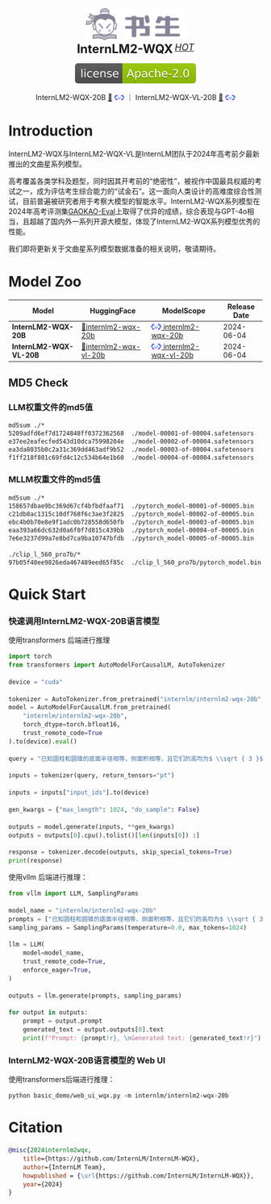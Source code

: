 <div align="center">

<img src="https://raw.githubusercontent.com/InternLM/InternLM/main/assets/logo.svg" width="200"/>
  <div> </div>
  <div align="center">
    <b><font size="5">InternLM2-WQX</font></b>
    <sup>
      <a href="https://internlm.intern-ai.org.cn/">
        <i><font size="4">HOT</font></i>
      </a>
    </sup>
    <div> </div>
  </div>

[![license](https://raw.githubusercontent.com/InternLM/InternLM/main/assets/license.svg)](./LICENSE)



InternLM2-WQX-20B <a href="https://huggingface.co/internlm/internlm2-wqx-20b">🤗</a> <a href="https://modelscope.cn/models/Shanghai_AI_Laboratory/internlm2-wqx-20b/summary"><img src="./assets/modelscope_logo.png" width="20px"></a> ｜ InternLM2-WQX-VL-20B <a href="https://huggingface.co/internlm/internlm2-wqx-vl-20b">🤗</a> <a href="https://modelscope.cn/models/Shanghai_AI_Laboratory/internlm2-wqx-vl-20b/summary"><img src="./assets/modelscope_logo.png" width="20px"></a>
</div>

# Introduction

InternLM2-WQX与InternLM2-WQX-VL是InternLM团队于2024年高考前夕最新推出的文曲星系列模型。

高考覆盖各类学科及题型，同时因其开考前的“绝密性”，被视作中国最具权威的考试之一，成为评估考生综合能力的“试金石”。这一面向人类设计的高难度综合性测试，目前普遍被研究者用于考察大模型的智能水平。InternLM2-WQX系列模型在2024年高考评测集[GAOKAO-Eval](https://github.com/open-compass/GAOKAO-Eval)上取得了优异的成绩，综合表现与GPT-4o相当，且超越了国内外一系列开源大模型，体现了InternLM2-WQX系列模型优秀的性能。

我们即将更新关于文曲星系列模型数据准备的相关说明，敬请期待。


# Model Zoo


| Model                       | HuggingFace                          | ModelScope                           | Release Date |
| --------------------------- | ----------------------------------------- | ---------------------------------------- | ------------ |
| **InternLM2-WQX-20B**          | [🤗internlm2-wqx-20b](https://huggingface.co/internlm/internlm2-wqx-20b) | [<img src="./assets/modelscope_logo.png" width="20px" /> internlm2-wqx-20b](https://modelscope.cn/models/Shanghai_AI_Laboratory/internlm2-wqx-20b/summary) | 2024-06-04   |
| **InternLM2-WQX-VL-20B**          | [🤗internlm2-wqx-vl-20b](https://huggingface.co/internlm/internlm2-wqx-vl-20b) | [<img src="./assets/modelscope_logo.png" width="20px" /> internlm2-wqx-vl-20b](https://modelscope.cn/models/Shanghai_AI_Laboratory/internlm2-wqx-vl-20b/summary) | 2024-06-04   |


## MD5 Check

### LLM权重文件的md5值
```
md5sum ./*
5209adfd6ef7d1724848ff0372362568  ./model-00001-of-00004.safetensors
e37ee2eafecfed543d10dca75998204e  ./model-00002-of-00004.safetensors
ea3da8035b0c2a31c369dd463adf9b52  ./model-00003-of-00004.safetensors
f1ff218f801c69fd4c12c534b64e1b60  ./model-00004-of-00004.safetensors
```

### MLLM权重文件的md5值
```
md5sum ./*
158657dbae9bc369d67cf4bfbdfaaf71  ./pytorch_model-00001-of-00005.bin
c21db8ac1315c10df768f6c3ae3f2825  ./pytorch_model-00002-of-00005.bin
ebc4b0b70e8e9f1adc0b728558d650fb  ./pytorch_model-00003-of-00005.bin
eaa393a66dc632d0a6f0f7d815c439bb  ./pytorch_model-00004-of-00005.bin
7e6e3237d99a7e8bd7ca9ba10747bfdb  ./pytorch_model-00005-of-00005.bin

./clip_l_560_pro7b/*
97b05f40ee9826eda467489eed65f85c  ./clip_l_560_pro7b/pytorch_model.bin
```

# Quick Start

### 快速调用**InternLM2-WQX-20B**语言模型

使用transformers 后端进行推理

```python
import torch
from transformers import AutoModelForCausalLM, AutoTokenizer

device = "cuda"

tokenizer = AutoTokenizer.from_pretrained("internlm/internlm2-wqx-20b", trust_remote_code=True)
model = AutoModelForCausalLM.from_pretrained(
    "internlm/internlm2-wqx-20b",
    torch_dtype=torch.bfloat16,
    trust_remote_code=True
).to(device).eval()

query = "已知圆柱和圆锥的底面半径相等，侧面积相等，且它们的高均为$ \\sqrt { 3 }$，则圆锥的体积为（ ）．\nA. $ 2 \\sqrt { 3 } \\pi$\nB. $ 3 \\sqrt { 3 } \\pi$\nC. $ 6 \\sqrt { 3 } \\pi$\nD. $ 9 \\sqrt { 3 } \\pi$"

inputs = tokenizer(query, return_tensors="pt")

inputs = inputs["input_ids"].to(device)

gen_kwargs = {"max_length": 1024, "do_sample": False}

outputs = model.generate(inputs, **gen_kwargs)
outputs = outputs[0].cpu().tolist()[len(inputs[0]) :]

response = tokenizer.decode(outputs, skip_special_tokens=True)
print(response)
```

使用vllm 后端进行推理：

```python
from vllm import LLM, SamplingParams

model_name = "internlm/internlm2-wqx-20b"
prompts = ["已知圆柱和圆锥的底面半径相等，侧面积相等，且它们的高均为$ \\sqrt { 3 }$，则圆锥的体积为（ ）．\nA. $ 2 \\sqrt { 3 } \\pi$\nB. $ 3 \\sqrt { 3 } \\pi$\nC. $ 6 \\sqrt { 3 } \\pi$\nD. $ 9 \\sqrt { 3 } \\pi$"]
sampling_params = SamplingParams(temperature=0.0, max_tokens=1024)

llm = LLM(
    model=model_name,
    trust_remote_code=True,
    enforce_eager=True,
)

outputs = llm.generate(prompts, sampling_params)

for output in outputs:
    prompt = output.prompt
    generated_text = output.outputs[0].text
    print(f"Prompt: {prompt!r}, \nGenerated text: {generated_text!r}")
```

### **InternLM2-WQX-20B**语言模型的 Web UI

使用transformers后端进行推理：

```
python basic_demo/web_ui_wqx.py -m internlm/internlm2-wqx-20b
```

# Citation

```bibtex
@misc{2024internlm2wqx,
    title={https://github.com/InternLM/InternLM-WQX},
    author={InternLM Team},
    howpublished = {\url{https://github.com/InternLM/InternLM-WQX}},
    year={2024}
}
```